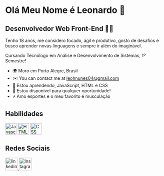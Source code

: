 
Olá Meu Nome é Leonardo 👋
==========================

Desenvolvedor Web Front-End 👨‍💻
-----------------------------

Tenho 18 anos, me considero focado, ágil e produtivo, gosto de desafios e busco aprender novas linguagens e sempre ir além do imaginável.

Cursando Tecnólogo em Análise e Desenvolvimento de Sistemas, 1º Semestre! 

* 🌍  Moro em Porto Alegre, Brasil
* ✉️  You can contact me at [leohnunes04@gmail.com](mailto:leohnunes04@gmail.com)
* 🧠  Estou aprendendo, JavaScript, HTML e CSS
* 🤝  Estou disponível para qualquer oportunidade!
* ⚡  Amo esportes e o meu favorito é musculação

## Habilidades

<p align="left">
<a href="https://developer.mozilla.org/en-US/docs/Web/JavaScript" target="_blank" rel="noreferrer"><img src="https://raw.githubusercontent.com/danielcranney/readme-generator/main/public/icons/skills/javascript-colored.svg" width="36" height="36" alt="Javascript" /></a>
<a href="https://developer.mozilla.org/en-US/docs/Glossary/HTML5" target="_blank" rel="noreferrer"><img src="https://raw.githubusercontent.com/danielcranney/readme-generator/main/public/icons/skills/html5-colored.svg" width="36" height="36" alt="HTML5" /></a>
<a href="https://developer.mozilla.org/en-US/docs/Web/css" target="_blank" rel="noreferrer"><img src="https://img.shields.io/badge/CSS3-1572B6?style=for-the-badge&logo=css3&logoColor=white" width="36" height="36" alt="CSS"/></a>
</p>

## Redes Sociais
<a href="https://www.linkedin.com/in/leonardo-nunes-899276264/" target="_blank" rel="noreferrer"><img src="https://img.shields.io/badge/LinkedIn-0077B5?style=for-the-badge&logo=linkedin&logoColor=white" width="40" height="40" alt="linkedin">
<a href="https://www.instagram.com/leoonuness_/" target="_blank" rel="noreferrer"><img src="https://img.shields.io/badge/Instagram-E4405F?style=for-the-badge&logo=instagram&logoColor=white" width="40" height="40" alt="Instagram"></a>
